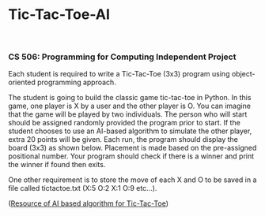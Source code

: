 
# Tic-Tac-Toe-AI

<br>

### CS 506: Programming for Computing Independent Project

Each student is required to write a Tic-Tac-Toe (3x3) program using object-oriented programming approach.

The student is going to build the classic game tic-tac-toe in Python. In this game, one player is X by a user and the other player is O. You can imagine that the game will be played by two individuals. The person who will start should be assigned randomly provided the program prior to start. If the student chooses to use an AI-based algorithm to simulate the other player, extra 20 points will be given. Each run, the program should display the board (3x3) as shown below. Placement is made based on the pre-assigned positional number. Your program should check if there is a winner and print the winner if found then exits.

One other requirement is to store the move of each X and O to be saved in a file called tictactoe.txt (X:5 O:2 X:1 O:9 etc...).  

([Resource of AI based algorithm for Tic-Tac-Toe](https://towardsdatascience.com/tic-tac-toe-creating-unbeatable-ai-with-minimax-algorithm-8af9e52c1e7d))